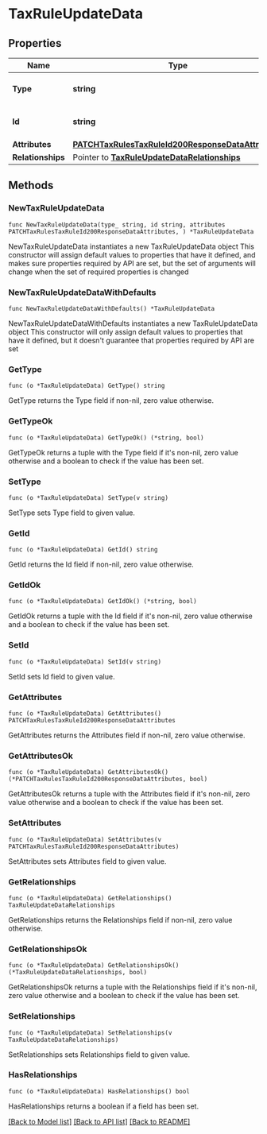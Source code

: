 # TaxRuleUpdateData

## Properties

Name | Type | Description | Notes
------------ | ------------- | ------------- | -------------
**Type** | **string** | The resource&#39;s type | 
**Id** | **string** | The resource&#39;s id | 
**Attributes** | [**PATCHTaxRulesTaxRuleId200ResponseDataAttributes**](PATCHTaxRulesTaxRuleId200ResponseDataAttributes.md) |  | 
**Relationships** | Pointer to [**TaxRuleUpdateDataRelationships**](TaxRuleUpdateDataRelationships.md) |  | [optional] 

## Methods

### NewTaxRuleUpdateData

`func NewTaxRuleUpdateData(type_ string, id string, attributes PATCHTaxRulesTaxRuleId200ResponseDataAttributes, ) *TaxRuleUpdateData`

NewTaxRuleUpdateData instantiates a new TaxRuleUpdateData object
This constructor will assign default values to properties that have it defined,
and makes sure properties required by API are set, but the set of arguments
will change when the set of required properties is changed

### NewTaxRuleUpdateDataWithDefaults

`func NewTaxRuleUpdateDataWithDefaults() *TaxRuleUpdateData`

NewTaxRuleUpdateDataWithDefaults instantiates a new TaxRuleUpdateData object
This constructor will only assign default values to properties that have it defined,
but it doesn't guarantee that properties required by API are set

### GetType

`func (o *TaxRuleUpdateData) GetType() string`

GetType returns the Type field if non-nil, zero value otherwise.

### GetTypeOk

`func (o *TaxRuleUpdateData) GetTypeOk() (*string, bool)`

GetTypeOk returns a tuple with the Type field if it's non-nil, zero value otherwise
and a boolean to check if the value has been set.

### SetType

`func (o *TaxRuleUpdateData) SetType(v string)`

SetType sets Type field to given value.


### GetId

`func (o *TaxRuleUpdateData) GetId() string`

GetId returns the Id field if non-nil, zero value otherwise.

### GetIdOk

`func (o *TaxRuleUpdateData) GetIdOk() (*string, bool)`

GetIdOk returns a tuple with the Id field if it's non-nil, zero value otherwise
and a boolean to check if the value has been set.

### SetId

`func (o *TaxRuleUpdateData) SetId(v string)`

SetId sets Id field to given value.


### GetAttributes

`func (o *TaxRuleUpdateData) GetAttributes() PATCHTaxRulesTaxRuleId200ResponseDataAttributes`

GetAttributes returns the Attributes field if non-nil, zero value otherwise.

### GetAttributesOk

`func (o *TaxRuleUpdateData) GetAttributesOk() (*PATCHTaxRulesTaxRuleId200ResponseDataAttributes, bool)`

GetAttributesOk returns a tuple with the Attributes field if it's non-nil, zero value otherwise
and a boolean to check if the value has been set.

### SetAttributes

`func (o *TaxRuleUpdateData) SetAttributes(v PATCHTaxRulesTaxRuleId200ResponseDataAttributes)`

SetAttributes sets Attributes field to given value.


### GetRelationships

`func (o *TaxRuleUpdateData) GetRelationships() TaxRuleUpdateDataRelationships`

GetRelationships returns the Relationships field if non-nil, zero value otherwise.

### GetRelationshipsOk

`func (o *TaxRuleUpdateData) GetRelationshipsOk() (*TaxRuleUpdateDataRelationships, bool)`

GetRelationshipsOk returns a tuple with the Relationships field if it's non-nil, zero value otherwise
and a boolean to check if the value has been set.

### SetRelationships

`func (o *TaxRuleUpdateData) SetRelationships(v TaxRuleUpdateDataRelationships)`

SetRelationships sets Relationships field to given value.

### HasRelationships

`func (o *TaxRuleUpdateData) HasRelationships() bool`

HasRelationships returns a boolean if a field has been set.


[[Back to Model list]](../README.md#documentation-for-models) [[Back to API list]](../README.md#documentation-for-api-endpoints) [[Back to README]](../README.md)


